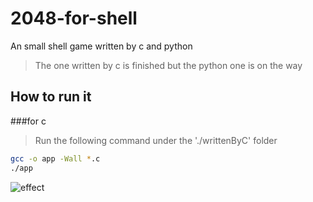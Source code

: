 # 2048-for-shell
An small shell game written by c and python

>The one written by c is finished but the python one is on the way
## How to run it

###for c
>Run the following command under the './writtenByC' folder
``` bash
gcc -o app -Wall *.c
./app
```

![effect](https://www.luojia.ren/wp-content/uploads/2017/02/2048.jpeg)
